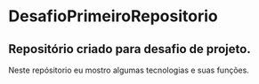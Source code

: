 # DesafioPrimeiroRepositorio

<h2>Repositório criado para desafio de projeto.</h2>

Neste repósitorio eu mostro algumas tecnologias e suas funções.